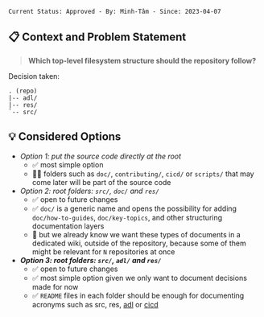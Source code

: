 ```text
Current Status: Approved - By: Minh-Tâm - Since: 2023-04-07
```

## 📋 Context and Problem Statement
> **Which top-level filesystem structure should the repository follow?**

Decision taken:
```text
. (repo)
|-- adl/
|-- res/
`-- src/
```

## 💡 Considered Options
* _Option 1: put the source code directly at the root_
  * ✅ most simple option
  * 🚫🚫 folders such as `doc/`, `contributing/`, `cicd/` or `scripts/` that may come later will be part of the source code
* _Option 2: root folders: `src/`, `doc/` and `res/`_
  * ✅ open to future changes
  * ✅ `doc/` is a generic name and opens the possibility for adding `doc/how-to-guides`, `doc/key-topics`, and other structuring documentation layers
  * 🚫 but we already know we want these types of documents in a dedicated wiki, outside of the repository, because some of them might be relevant for `N` repositories at once
* **_Option 3: root folders: `src/`, `adl/` and `res/`_**
  * ✅ open to future changes
  * ✅ most simple option given we only want to document decisions made for now
  * ✅ `README` files in each folder should be enough for documenting acronyms such as src, res, [adl](https://github.com/joelparkerhenderson/architecture-decision-record#what-is-an-architecture-decision-record) or [cicd](https://en.wikipedia.org/wiki/CI/CD)
